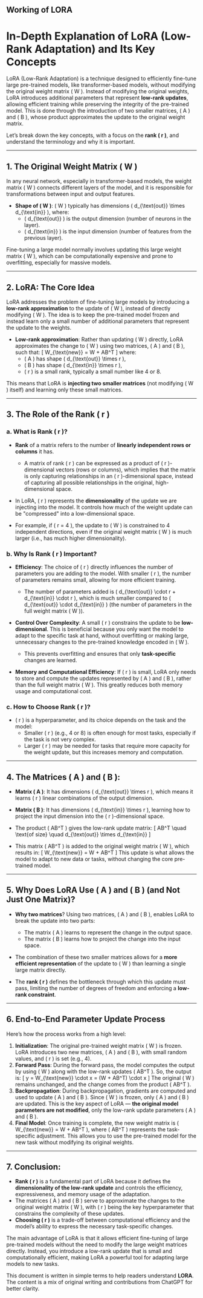## Working of LORA

# In-Depth Explanation of LoRA (Low-Rank Adaptation) and Its Key Concepts

LoRA (Low-Rank Adaptation) is a technique designed to efficiently fine-tune large pre-trained models, like transformer-based models, without modifying the original weight matrix \( W \). Instead of modifying the original weights, LoRA introduces additional parameters that represent **low-rank updates**, allowing efficient training while preserving the integrity of the pre-trained model. This is done through the introduction of two smaller matrices, \( A \) and \( B \), whose product approximates the update to the original weight matrix.

Let’s break down the key concepts, with a focus on the **rank \( r \)**, and understand the terminology and why it is important.

---

## 1. The Original Weight Matrix \( W \)

In any neural network, especially in transformer-based models, the weight matrix \( W \) connects different layers of the model, and it is responsible for transformations between input and output features.

- **Shape of \( W \)**: \( W \) typically has dimensions \( d_{\text{out}} \times d_{\text{in}} \), where:
  - \( d_{\text{out}} \) is the output dimension (number of neurons in the layer).
  - \( d_{\text{in}} \) is the input dimension (number of features from the previous layer).

Fine-tuning a large model normally involves updating this large weight matrix \( W \), which can be computationally expensive and prone to overfitting, especially for massive models.

---

## 2. LoRA: The Core Idea

LoRA addresses the problem of fine-tuning large models by introducing a **low-rank approximation** to the update of \( W \), instead of directly modifying \( W \). The idea is to keep the pre-trained model frozen and instead learn only a small number of additional parameters that represent the update to the weights.

- **Low-rank approximation**: Rather than updating \( W \) directly, LoRA approximates the change to \( W \) using two matrices, \( A \) and \( B \), such that:
  \[
  W_{\text{new}} = W + AB^T
  \]
  where:
  - \( A \) has shape \( d_{\text{out}} \times r \),
  - \( B \) has shape \( d_{\text{in}} \times r \),
  - \( r \) is a small rank, typically a small number like 4 or 8.

This means that LoRA is **injecting two smaller matrices** (not modifying \( W \) itself) and learning only these small matrices.

---

## 3. The Role of the Rank \( r \)

### a. What is Rank \( r \)?
- **Rank** of a matrix refers to the number of **linearly independent rows or columns** it has.
  - A matrix of rank \( r \) can be expressed as a product of \( r \)-dimensional vectors (rows or columns), which implies that the matrix is only capturing relationships in an \( r \)-dimensional space, instead of capturing all possible relationships in the original, high-dimensional space.
  
- In LoRA, \( r \) represents the **dimensionality** of the update we are injecting into the model. It controls how much of the weight update can be "compressed" into a low-dimensional space.

- For example, if \( r = 4 \), the update to \( W \) is constrained to 4 independent directions, even if the original weight matrix \( W \) is much larger (i.e., has much higher dimensionality).

### b. Why Is Rank \( r \) Important?
- **Efficiency**: The choice of \( r \) directly influences the number of parameters you are adding to the model. With smaller \( r \), the number of parameters remains small, allowing for more efficient training. 
  - The number of parameters added is \( d_{\text{out}} \cdot r + d_{\text{in}} \cdot r \), which is much smaller compared to \( d_{\text{out}} \cdot d_{\text{in}} \) (the number of parameters in the full weight matrix \( W \)).
  
- **Control Over Complexity**: A small \( r \) constrains the update to be **low-dimensional**. This is beneficial because you only want the model to adapt to the specific task at hand, without overfitting or making large, unnecessary changes to the pre-trained knowledge encoded in \( W \).
  - This prevents overfitting and ensures that only **task-specific** changes are learned.

- **Memory and Computational Efficiency**: If \( r \) is small, LoRA only needs to store and compute the updates represented by \( A \) and \( B \), rather than the full weight matrix \( W \). This greatly reduces both memory usage and computational cost.

### c. How to Choose Rank \( r \)?
- \( r \) is a hyperparameter, and its choice depends on the task and the model:
  - Smaller \( r \) (e.g., 4 or 8) is often enough for most tasks, especially if the task is not very complex.
  - Larger \( r \) may be needed for tasks that require more capacity for the weight update, but this increases memory and computation.

---

## 4. The Matrices \( A \) and \( B \):

- **Matrix \( A \)**: It has dimensions \( d_{\text{out}} \times r \), which means it learns \( r \) linear combinations of the output dimension. 
- **Matrix \( B \)**: It has dimensions \( d_{\text{in}} \times r \), learning how to project the input dimension into the \( r \)-dimensional space.

- The product \( AB^T \) gives the low-rank update matrix:
  \[
  AB^T \quad \text{of size} \quad d_{\text{out}} \times d_{\text{in}}
  \]

- This matrix \( AB^T \) is added to the original weight matrix \( W \), which results in:
  \[
  W_{\text{new}} = W + AB^T
  \]
  This update is what allows the model to adapt to new data or tasks, without changing the core pre-trained model.

---

## 5. Why Does LoRA Use \( A \) and \( B \) (and Not Just One Matrix)?

- **Why two matrices**? Using two matrices, \( A \) and \( B \), enables LoRA to break the update into two parts:
  - The matrix \( A \) learns to represent the change in the output space.
  - The matrix \( B \) learns how to project the change into the input space.
  
- The combination of these two smaller matrices allows for a **more efficient representation** of the update to \( W \) than learning a single large matrix directly. 

- The **rank \( r \)** defines the bottleneck through which this update must pass, limiting the number of degrees of freedom and enforcing a **low-rank constraint**.

---

## 6. End-to-End Parameter Update Process

Here’s how the process works from a high level:

1. **Initialization**: The original pre-trained weight matrix \( W \) is frozen. LoRA introduces two new matrices, \( A \) and \( B \), with small random values, and \( r \) is set (e.g., 4).
2. **Forward Pass**: During the forward pass, the model computes the output by using \( W \) along with the low-rank updates \( AB^T \). So, the output is:
   \[
   y = W_{\text{new}} \cdot x = (W + AB^T) \cdot x
   \]
   The original \( W \) remains unchanged, and the change comes from the product \( AB^T \).
3. **Backpropagation**: During backpropagation, gradients are computed and used to update \( A \) and \( B \). Since \( W \) is frozen, only \( A \) and \( B \) are updated. This is the key aspect of LoRA — **the original model parameters are not modified**, only the low-rank update parameters \( A \) and \( B \).
4. **Final Model**: Once training is complete, the new weight matrix is \( W_{\text{new}} = W + AB^T \), where \( AB^T \) represents the task-specific adjustment. This allows you to use the pre-trained model for the new task without modifying its original weights.

---

## 7. Conclusion:

- **Rank \( r \)** is a fundamental part of LoRA because it defines the **dimensionality of the low-rank update** and controls the efficiency, expressiveness, and memory usage of the adaptation.
- The matrices \( A \) and \( B \) serve to approximate the changes to the original weight matrix \( W \), with \( r \) being the key hyperparameter that constrains the complexity of these updates.
- **Choosing \( r \)** is a trade-off between computational efficiency and the model’s ability to express the necessary task-specific changes.

The main advantage of LoRA is that it allows efficient fine-tuning of large pre-trained models without the need to modify the large weight matrices directly. Instead, you introduce a low-rank update that is small and computationally efficient, making LoRA a powerful tool for adapting large models to new tasks.


This document is written in simple terms to help readers understand **LORA**. The content is a mix of original writing and contributions from ChatGPT for better clarity.